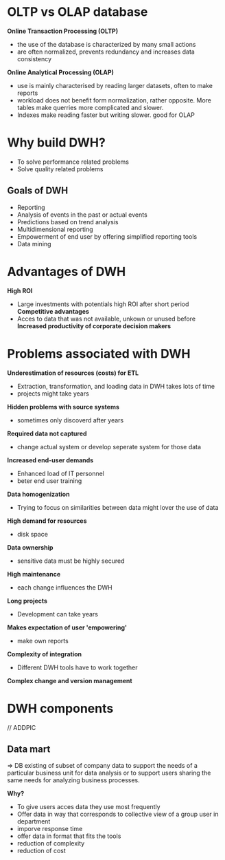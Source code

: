 # OLTP vs OLAP database

__Online Transaction Processing (OLTP)__
- the use of the database is characterized by many small actions
- are often normalized, prevents redundancy and increases data consistency

__Online Analytical Processing (OLAP)__
- use is mainly characterised by reading larger datasets, often to make reports
- workload does not benefit form normalization, rather opposite. More tables make querries more complicated and slower.
- Indexes make reading faster but writing slower. good for OLAP


# Why build DWH?
- To solve performance related problems
- Solve quality related problems

## Goals of DWH
- Reporting
- Analysis of events in the past or actual events
- Predictions based on trend analysis
- Multidimensional reporting
- Empowerment of end user by offering simplified reporting tools
- Data mining

# Advantages of DWH
__High ROI__
- Large investments with potentials high ROI after short period
__Competitive advantages__
- Acces to data that was not available, unkown or unused before
__Increased productivity of corporate decision makers__

# Problems associated with DWH
__Underestimation of resources (costs) for ETL__
- Extraction, transformation, and loading data in DWH takes lots of time 
- projects might take years

__Hidden problems with source systems__
- sometimes only discoverd after years

__Required data not captured__
- change actual system or develop seperate system for those data

__Increased end-user demands__
- Enhanced load of IT personnel
- beter end user training

__Data homogenization__
- Trying to focus on similarities between data might lover the use of data

__High demand for resources__
- disk space

__Data ownership__
- sensitive data must be highly secured

__High maintenance__
- each change influences the DWH

__Long projects__
- Development can take years

__Makes expectation of user 'empowering'__
- make own reports

__Complexity of integration__
- Different DWH tools have to work together

__Complex change and version management__

# DWH components
// ADDPIC

## Data mart
=> DB existing of subset of company data to support the needs of a particular business unit for data analysis or to support users sharing the same needs for analyzing business processes.

__Why?__
- To give users acces data they use most frequently
- Offer data in way that corresponds to collective view of a group user in department
- imporve response time 
- offer data in format that fits the tools
- reduction of complexity
- reduction of cost


